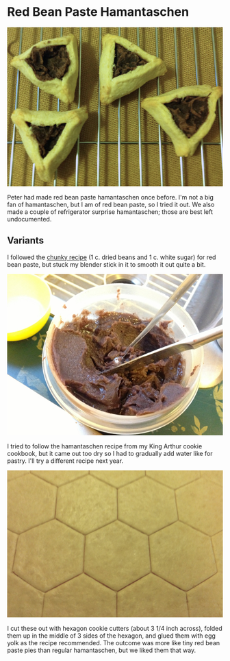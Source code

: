 # Red Bean Paste Hamantaschen

![hamantaschen](../images/hamantaschen.png)

Peter had made red bean paste hamantaschen once before. I'm not a big fan of hamantaschen, but I am of red bean paste, so I tried it out. We also made a couple of refrigerator surprise hamantaschen; those are best left undocumented.

## Variants

I followed the [chunky recipe](http://www.applepiepatispate.com/japanese/sweet-azuki-red-bean-paste/) (1 c. dried beans and 1 c. white sugar) for red bean paste, but stuck my blender stick in it to smooth it out quite a bit.

![red bean paste](../images/red_bean_paste.jpg)

I tried to follow the hamantaschen recipe from my King Arthur cookie cookbook, but it came out too dry so I had to gradually add water like for pastry. I'll try a different recipe next year. 

![hexagons](../images/hexagons.png)

I cut these out with hexagon cookie cutters (about 3 1/4 inch across), folded them up in the middle of 3 sides of the hexagon, and glued them with egg yolk as the recipe recommended. The outcome was more like tiny red bean paste pies than regular hamantaschen, but we liked them that way.
